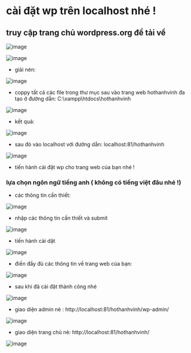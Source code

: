 # cài đặt wp trên localhost nhé !

## truy cập trang chủ wordpress.org để tải về

![image](https://user-images.githubusercontent.com/95491130/187864696-489c4413-e77f-42b1-a053-f03fdd5f0127.png)

![image](https://user-images.githubusercontent.com/95491130/187864765-8a262435-bdc6-4aa5-9a12-2595076d55d7.png)

- giải nén:

![image](https://user-images.githubusercontent.com/95491130/187864874-ca5234d6-6031-45b1-ad0e-fc0790ee58a4.png)

- coppy tất cả các file trong thư mục sau vào trang web hothanhvinh đa tạo ở đường dẫn: C:\xampp\htdocs\hothanhvinh

![image](https://user-images.githubusercontent.com/95491130/187865179-60dede8a-6d77-4222-9366-f9b639aa6e26.png)

- kết quả:

![image](https://user-images.githubusercontent.com/95491130/187865469-7932f6f2-594b-4472-b9eb-963a3681dd4c.png)

- sau đó vào localhost với đường dẫn: localhost:81/hothanhvinh

![image](https://user-images.githubusercontent.com/95491130/187865606-2da1b949-403c-447a-a7e2-6517ec9e6edd.png)

- tiến hành cài đặt wp cho trang web của bạn nhé !

### lựa chọn ngôn ngữ tiếng anh ( không có tiếng việt đâu nhé !)

- các thông tin cần thiết:

![image](https://user-images.githubusercontent.com/95491130/187867116-aa45bead-cd53-4784-8d3c-f7f4c7571295.png)

- nhập các thông tin cần thiết và submit

![image](https://user-images.githubusercontent.com/95491130/187867493-04c4a307-ee26-4130-95da-b67989ba4791.png)

- tiến hành cài dặt

![image](https://user-images.githubusercontent.com/95491130/187867591-867c3707-fd65-409c-be0c-2609d8badd24.png)

- điền đầy đủ các thông tin về trang web của bạn:

![image](https://user-images.githubusercontent.com/95491130/187868112-a65ddf12-f68a-4229-ae52-d2cf6ee0e59b.png)

- sau khi đã cài đặt thành công nhé 

![image](https://user-images.githubusercontent.com/95491130/187868208-52126fd4-b795-4648-9085-6c7d995b887d.png)

- giao diện admin nè : http://localhost:81/hothanhvinh/wp-admin/

![image](https://user-images.githubusercontent.com/95491130/187868296-745c69cd-155d-4097-bc50-5d7e33b6ffab.png)

- giao diện trang chủ nè: http://localhost:81/hothanhvinh/

![image](https://user-images.githubusercontent.com/95491130/187868538-bccfd4d5-3589-4122-a3c0-9a40deeb71e4.png)




